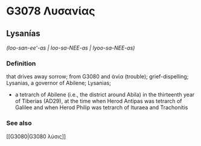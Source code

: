 # G3078 Λυσανίας

## Lysanías

_(loo-san-ee'-as | loo-sa-NEE-as | lyoo-sa-NEE-as)_

### Definition

that drives away sorrow; from G3080 and ἀνία (trouble); grief-dispelling; Lysanias, a governor of Abilene; Lysanias; 

- a tetrarch of Abilene (i.e., the district around Abila) in the thirteenth year of Tiberias (AD29), at the time when Herod Antipas was tetrarch of Galilee and when Herod Philip was tetrarch of Ituraea and Trachonitis

### See also

[[G3080|G3080 λύσις]]
